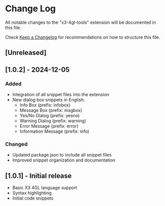 # Change Log

All notable changes to the "x3-4gl-tools" extension will be documented in this file.

Check [Keep a Changelog](http://keepachangelog.com/) for recommendations on how to structure this file.

## [Unreleased]

## [1.0.2] - 2024-12-05

### Added
- Integration of all snippet files into the extension
- New dialog box snippets in English:
  - Info Box (prefix: infobox)
  - Message Box (prefix: msgbox)
  - Yes/No Dialog (prefix: yesno)
  - Warning Dialog (prefix: warning)
  - Error Message (prefix: error)
  - Information Message (prefix: info)

### Changed
- Updated package.json to include all snippet files
- Improved snippet organization and documentation

## [1.0.1] - Initial release
- Basic X3 4GL language support
- Syntax highlighting
- Initial code snippets